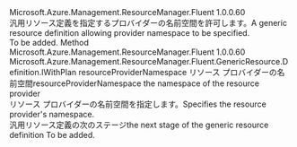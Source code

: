 <Type Name="IWithProviderNamespace" FullName="Microsoft.Azure.Management.ResourceManager.Fluent.GenericResource.Definition.IWithProviderNamespace">
  <TypeSignature Language="C#" Value="public interface IWithProviderNamespace" />
  <TypeSignature Language="ILAsm" Value=".class public interface auto ansi abstract IWithProviderNamespace" />
  <TypeSignature Language="DocId" Value="T:Microsoft.Azure.Management.ResourceManager.Fluent.GenericResource.Definition.IWithProviderNamespace" />
  <TypeSignature Language="VB.NET" Value="Public Interface IWithProviderNamespace" />
  <TypeSignature Language="F#" Value="type IWithProviderNamespace = interface" />
  <AssemblyInfo>
    <AssemblyName>Microsoft.Azure.Management.ResourceManager.Fluent</AssemblyName>
    <AssemblyVersion>1.0.0.60</AssemblyVersion>
  </AssemblyInfo>
  <Interfaces />
  <Docs>
    <summary>
            <span data-ttu-id="00411-101">汎用リソース定義を指定するプロバイダーの名前空間を許可します。</span><span class="sxs-lookup"><span data-stu-id="00411-101">A generic resource definition allowing provider namespace to be specified.</span></span>
            </summary>
    <remarks>To be added.</remarks>
  </Docs>
  <Members>
    <Member MemberName="WithProviderNamespace">
      <MemberSignature Language="C#" Value="public Microsoft.Azure.Management.ResourceManager.Fluent.GenericResource.Definition.IWithPlan WithProviderNamespace (string resourceProviderNamespace);" />
      <MemberSignature Language="ILAsm" Value=".method public hidebysig newslot virtual instance class Microsoft.Azure.Management.ResourceManager.Fluent.GenericResource.Definition.IWithPlan WithProviderNamespace(string resourceProviderNamespace) cil managed" />
      <MemberSignature Language="DocId" Value="M:Microsoft.Azure.Management.ResourceManager.Fluent.GenericResource.Definition.IWithProviderNamespace.WithProviderNamespace(System.String)" />
      <MemberSignature Language="VB.NET" Value="Public Function WithProviderNamespace (resourceProviderNamespace As String) As IWithPlan" />
      <MemberSignature Language="F#" Value="abstract member WithProviderNamespace : string -&gt; Microsoft.Azure.Management.ResourceManager.Fluent.GenericResource.Definition.IWithPlan" Usage="iWithProviderNamespace.WithProviderNamespace resourceProviderNamespace" />
      <MemberType>Method</MemberType>
      <AssemblyInfo>
        <AssemblyName>Microsoft.Azure.Management.ResourceManager.Fluent</AssemblyName>
        <AssemblyVersion>1.0.0.60</AssemblyVersion>
      </AssemblyInfo>
      <ReturnValue>
        <ReturnType>Microsoft.Azure.Management.ResourceManager.Fluent.GenericResource.Definition.IWithPlan</ReturnType>
      </ReturnValue>
      <Parameters>
        <Parameter Name="resourceProviderNamespace" Type="System.String" />
      </Parameters>
      <Docs>
        <param name="resourceProviderNamespace"><span data-ttu-id="00411-102">resourceProviderNamespace リソース プロバイダーの名前空間</span><span class="sxs-lookup"><span data-stu-id="00411-102">resourceProviderNamespace the namespace of the resource provider</span></span></param>
        <summary>
            <span data-ttu-id="00411-103">リソース プロバイダーの名前空間を指定します。</span><span class="sxs-lookup"><span data-stu-id="00411-103">Specifies the resource provider's namespace.</span></span>
            </summary>
        <returns><span data-ttu-id="00411-104">汎用リソース定義の次のステージ</span><span class="sxs-lookup"><span data-stu-id="00411-104">the next stage of the generic resource definition</span></span></returns>
        <remarks>To be added.</remarks>
      </Docs>
    </Member>
  </Members>
</Type>